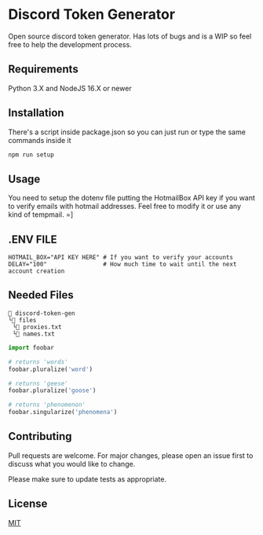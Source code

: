 # Discord Token Generator
Open source discord token generator. Has lots of bugs and is a WIP so feel free to help the development process.

## Requirements
Python 3.X and NodeJS 16.X or newer
## Installation
There's a script inside package.json so you can just run or type the same commands inside it

```bash
npm run setup
```

## Usage
You need to setup the dotenv file putting the HotmailBox API key if you want to verify emails with hotmail addresses. Feel free to modify it or use any kind of tempmail. =]

## .ENV FILE
```env
HOTMAIL_BOX="API KEY HERE" # If you want to verify your accounts
DELAY="100"                # How much time to wait until the next account creation
```

## Needed Files
```
📁 discord-token-gen
└📁 files
⠀└📄 proxies.txt
⠀└📄 names.txt
```

```python
import foobar

# returns 'words'
foobar.pluralize('word')

# returns 'geese'
foobar.pluralize('goose')

# returns 'phenomenon'
foobar.singularize('phenomena')
```

## Contributing
Pull requests are welcome. For major changes, please open an issue first to discuss what you would like to change.

Please make sure to update tests as appropriate.

## License
[MIT](https://choosealicense.com/licenses/mit/)